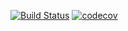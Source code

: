 [![Build Status](https://app.travis-ci.com/maximazarkov/job4j_design.svg?branch=master)](https://app.travis-ci.com/maximazarkov/job4j_design)
[![codecov](https://codecov.io/gh/maximazarkov/job4j_design/branch/master/graph/badge.svg?token=F0V82K3B3J)](https://codecov.io/gh/maximazarkov/job4j_design)
